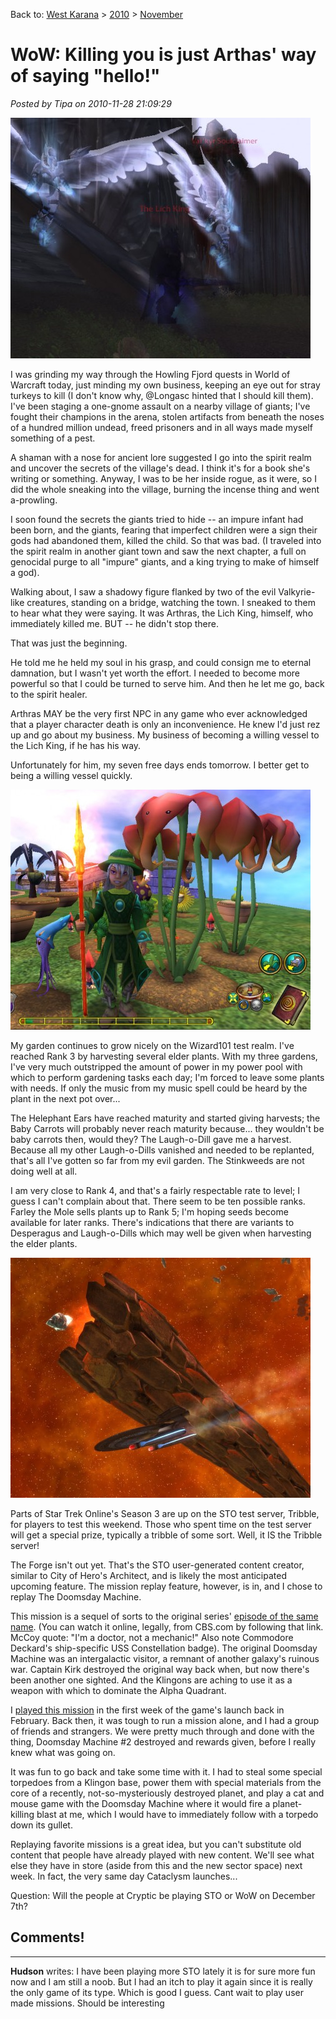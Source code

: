 Back to: [West Karana](/posts/westkarana.md) > [2010](/posts/2010/westkarana.md) > [November](./westkarana.md)
# WoW: Killing you is just Arthas' way of saying "hello!"

*Posted by Tipa on 2010-11-28 21:09:29*

[![](../../../uploads/2010/11/WoW-2010-11-28-14-42-02-97-480x385.jpg "Arthas glowers over Northrend from the spirit realm")](../../../uploads/2010/11/WoW-2010-11-28-14-42-02-97.jpg)

I was grinding my way through the Howling Fjord quests in World of Warcraft today, just minding my own business, keeping an eye out for stray turkeys to kill (I don't know why, @Longasc hinted that I should kill them). I've been staging a one-gnome assault on a nearby village of giants; I've fought their champions in the arena, stolen artifacts from beneath the noses of a hundred million undead, freed prisoners and in all ways made myself something of a pest.

A shaman with a nose for ancient lore suggested I go into the spirit realm and uncover the secrets of the village's dead. I think it's for a book she's writing or something. Anyway, I was to be her inside rogue, as it were, so I did the whole sneaking into the village, burning the incense thing and went a-prowling.

I soon found the secrets the giants tried to hide -- an impure infant had been born, and the giants, fearing that imperfect children were a sign their gods had abandoned them, killed the child. So that was bad. (I traveled into the spirit realm in another giant town and saw the next chapter, a full on genocidal purge to all "impure" giants, and a king trying to make of himself a god).

Walking about, I saw a shadowy figure flanked by two of the evil Valkyrie-like creatures, standing on a bridge, watching the town. I sneaked to them to hear what they were saying. It was Arthras, the Lich King, himself, who immediately killed me. BUT -- he didn't stop there.

That was just the beginning.

He told me he held my soul in his grasp, and could consign me to eternal damnation, but I wasn't yet worth the effort. I needed to become more powerful so that I could be turned to serve him. And then he let me go, back to the spirit healer.

Arthras MAY be the very first NPC in any game who ever acknowledged that a player character death is only an inconvenience. He knew I'd just rez up and go about my business. My business of becoming a willing vessel to the Lich King, if he has his way.

Unfortunately for him, my seven free days ends tomorrow. I better get to being a willing vessel quickly.

[![](../../../uploads/2010/11/WizardGraphicalClient-2010-11-28-20-15-56-87-480x384.jpg "Helephant ears smell better than they hear")](../../../uploads/2010/11/WizardGraphicalClient-2010-11-28-20-15-56-87.jpg)

My garden continues to grow nicely on the Wizard101 test realm. I've reached Rank 3 by harvesting several elder plants. With my three gardens, I've very much outstripped the amount of power in my power pool with which to perform gardening tasks each day; I'm forced to leave some plants with needs. If only the music from my music spell could be heard by the plant in the next pot over...

The Helephant Ears have reached maturity and started giving harvests; the Baby Carrots will probably never reach maturity because... they wouldn't be baby carrots then, would they? The Laugh-o-Dill gave me a harvest. Because all my other Laugh-o-Dills vanished and needed to be replanted, that's all I've gotten so far from my evil garden. The Stinkweeds are not doing well at all.

I am very close to Rank 4, and that's a fairly respectable rate to level; I guess I can't complain about that. There seem to be ten possible ranks. Farley the Mole sells plants up to Rank 5; I'm hoping seeds become available for later ranks. There's indications that there are variants to Desperagus and Laugh-o-Dills which may well be given when harvesting the elder plants.

[![](../../../uploads/2010/11/GameClient-2010-11-27-23-53-59-32-480x384.jpg "The Doomsday Device")](../../../uploads/2010/11/GameClient-2010-11-27-23-53-59-32.jpg)

Parts of Star Trek Online's Season 3 are up on the STO test server, Tribble, for players to test this weekend. Those who spent time on the test server will get a special prize, typically a tribble of some sort. Well, it IS the Tribble server!

The Forge isn't out yet. That's the STO user-generated content creator, similar to City of Hero's Architect, and is likely the most anticipated upcoming feature. The mission replay feature, however, is in, and I chose to replay The Doomsday Machine.

This mission is a sequel of sorts to the original series' [episode of the same name](http://t.co/rTSzDw8). (You can watch it online, legally, from CBS.com by following that link. McCoy quote: "I'm a doctor, not a mechanic!" Also note Commodore Deckard's ship-specific USS Constellation badge). The original Doomsday Machine was an intergalactic visitor, a remnant of another galaxy's ruinous war. Captain Kirk destroyed the original way back when, but now there's been another one sighted. And the Klingons are aching to use it as a weapon with which to dominate the Alpha Quadrant.

I [played this mission](../../../index.php/2010/02/08/star-trek-online-one-week-later/) in the first week of the game's launch back in February. Back then, it was tough to run a mission alone, and I had a group of friends and strangers. We were pretty much through and done with the thing, Doomsday Machine #2 destroyed and rewards given, before I really knew what was going on.

It was fun to go back and take some time with it. I had to steal some special torpedoes from a Klingon base, power them with special materials from the core of a recently, not-so-mysteriously destroyed planet, and play a cat and mouse game with the Doomsday Machine where it would fire a planet-killing blast at me, which I would have to immediately follow with a torpedo down its gullet.

Replaying favorite missions is a great idea, but you can't substitute old content that people have already played with new content. We'll see what else they have in store (aside from this and the new sector space) next week. In fact, the very same day Cataclysm launches...

Question: Will the people at Cryptic be playing STO or WoW on December 7th?

## Comments!

---

**Hudson** writes: I have been playing more STO lately it is for sure more fun now and I am still a noob. But I had an itch to play it again since it is really the only game of its type. Which is good I guess. Cant wait to play user made missions. Should be interesting

